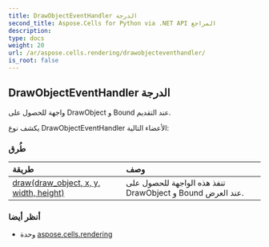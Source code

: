 ```yaml
---
title: DrawObjectEventHandler الدرجة
second_title: Aspose.Cells for Python via .NET API المراجع
description:
type: docs
weight: 20
url: /ar/aspose.cells.rendering/drawobjecteventhandler/
is_root: false
---
```

##  DrawObjectEventHandler الدرجة
واجهة للحصول على DrawObject و Bound عند التقديم.



يكشف نوع DrawObjectEventHandler الأعضاء التالية:

###  طُرق
| طريقة| وصف|
| :- | :- |
| [draw(draw_object, x, y, width, height)](/cells/python-net/ar/aspose.cells.rendering/drawobjecteventhandler/draw/#DrawObject-float-float-float-float) | تنفذ هذه الواجهة للحصول على DrawObject و Bound عند العرض.|



###  أنظر أيضا
* وحدة [aspose.cells.rendering](..)
